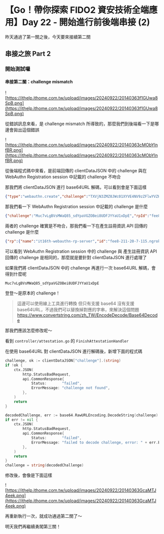 # 【Go！帶你探索 FIDO2 資安技術全端應用】Day 22 - 開始進行前後端串接 (2)

昨天通過了第一關之後，今天要來接續第二關

## 串接之旅 Part 2

### 開始測試囉

#### 串接第二關：challenge mismatch

![https://ithelp.ithome.com.tw/upload/images/20240922/20140363f1GUwa8SpB.png](https://ithelp.ithome.com.tw/upload/images/20240922/20140363f1GUwa8SpB.png)

從錯誤訊息來看，是 challenge mismatch 所導致的，那麼我們到後端看一下是哪邊會拋出這個錯誤

![https://ithelp.ithome.com.tw/upload/images/20240922/20140363cMObYlnfBR.png](https://ithelp.ithome.com.tw/upload/images/20240922/20140363cMObYlnfBR.png)

從後端程式碼中來看，是前端回傳的 clientDataJSON 中的 challenge 與在 WebAuthn Registration session 中記載的 challenge 不吻合

那我們將 clientDataJSON 進行 base64URL 解碼，可以看到會是下面這樣

```json
{"type":"webauthn.create","challenge":"TXVjN3ZMZ0JWc01XYVE4NV9zZFlwYVZHWk9CZWk4VURGSllZYVUxeERwRQ","origin":"https://fee8-211-20-7-115.ngrok-free.app"}
```

那我們看一下 WebAuthn Registration session 中記載的 challenge 是什麼

```json
{"challenge":"Muc7vLgBVsMWaQ85_sdYpaVGZOBei8UDFJYYaU1xDpE","rpId":"fee8-211-20-7-115.ngrok-free.app","user_id":"MzNjMmRmMjAtMGEyYS00NTg4LTgwZWQtMTcwNmM1NWE4ZTY2","expires":"0001-01-01T00:00:00Z","userVerification":"preferred"}
```

兩者的 challenge 確實是不吻合，那我們看一下在產生註冊資訊 API 回傳的 challenge 是什麼

```json
{"rp":{"name":"it16th-webauthn-rp-server","id":"fee8-211-20-7-115.ngrok-free.app"},"user":{"name":"leoho","displayName":"Leo Ho","id":"MzNjMmRmMjAtMGEyYS00NTg4LTgwZWQtMTcwNmM1NWE4ZTY2"},"challenge":"Muc7vLgBVsMWaQ85_sdYpaVGZOBei8UDFJYYaU1xDpE","pubKeyCredParams":[{"type":"public-key","alg":-7},{"type":"public-key","alg":-35},{"type":"public-key","alg":-36},{"type":"public-key","alg":-257},{"type":"public-key","alg":-258},{"type":"public-key","alg":-259},{"type":"public-key","alg":-37},{"type":"public-key","alg":-38},{"type":"public-key","alg":-39},{"type":"public-key","alg":-8}],"timeout":300000,"authenticatorSelection":{"authenticatorAttachment":"platform","requireResidentKey":false,"residentKey":"preferred","userVerification":"preferred"},"attestation":"direct"}
```

可以看到 WebAuthn Registration session 中的 challenge 與 產生註冊資訊 API 回傳的 challenge 是相同的，那麼就是要針對 clientDataJSON 進行處理了

如果我們將 clientDataJSON 中的 challenge 再進行一次 base64URL 解碼，會得到什麼呢

```text
Muc7vLgBVsMWaQ85_sdYpaVGZOBei8UDFJYYaU1xDpE
```

登登～是原本的 challenge！

> 這邊可以使用線上工具進行轉換
> 但只有支援 base64 沒有支援 base64URL，不過我們可以替換掉對應的字串，來解決這個問題
> https://www.convertstring.com/zh_TW/EncodeDecode/Base64Decode

那我們應該怎麼修改呢～

看到 `controller/attestation.go` 的 `FinishAttestationHandler`

在使用 base64URL 對 clientDataJSON 進行解碼後，新增下面的程式碼

```go
challenge, ok := clientDataJSON["challenge"].(string)
if !ok {
    ctx.JSON(
        http.StatusBadRequest,
        api.CommonResponse{
            Status:       "failed",
            ErrorMessage: "challenge not found",
        },
    )
    return
}

decodedChallenge, err := base64.RawURLEncoding.DecodeString(challenge)
if err != nil {
    ctx.JSON(
        http.StatusBadRequest,
        api.CommonResponse{
            Status:       "failed",
            ErrorMessage: "failed to decode challenge, error: " + err.Error(),
        },
    )
    return
}
challenge = string(decodedChallenge)
```

修改後，會像是下面這樣

![https://ithelp.ithome.com.tw/upload/images/20240922/20140363GcaMTJ4eek.png](https://ithelp.ithome.com.tw/upload/images/20240922/20140363GcaMTJ4eek.png)

再重新執行一次，就成功通過第二關了～

明天我們再繼續勇闖第三關！